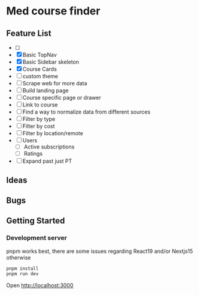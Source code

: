 # Med course finder

## Feature List

- [ ]
- [x] Basic TopNav
- [x] Basic Sidebar skeleton
- [x] Course Cards
- [ ] custom theme
- [ ] Scrape web for more data
- [ ] Build landing page
- [ ] Course specific page or drawer
- [ ] Link to course
- [ ] Find a way to normalize data from different sources
- [ ] Filter by type
- [ ] Filter by cost
- [ ] Filter by location/remote
- [ ] Users
  - [ ] Active subscriptions
  - [ ] Ratings
- [ ] Expand past just PT

## Ideas

## Bugs

## Getting Started

### Development server

pnpm works best, there are some issues regarding React19 and/or Nextjs15 otherwise

```bash
pnpm install
pnpm run dev
```

Open [http://localhost:3000](http://localhost:3000)
